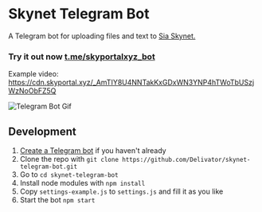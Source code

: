 # Skynet Telegram Bot
A Telegram bot for uploading files and text to [Sia Skynet.](https://siasky.net/)

### Try it out now [t.me/skyportalxyz_bot](https://t.me/skyportalxyz_bot)

Example video: https://cdn.skyportal.xyz/_AmTIY8U4NNTakKxGDxWN3YNP4hTWoTbUSzjWzNoObFZ5Q

![Telegram Bot Gif](https://cdn.skyportal.xyz/_A4ztg7APbf-j9arVX7V0qrAaFRWEeOMEYGMWKj5hpEq7w)

## Development

1. [Create a Telegram bot](https://core.telegram.org/bots#3-how-do-i-create-a-bot) if you haven't already
2. Clone the repo with `git clone https://github.com/Delivator/skynet-telegram-bot.git`
3. Go to `cd skynet-telegram-bot`
4. Install node modules with `npm install`
5. Copy `settings-example.js` to `settings.js` and fill it as you like
6. Start the bot `npm start`